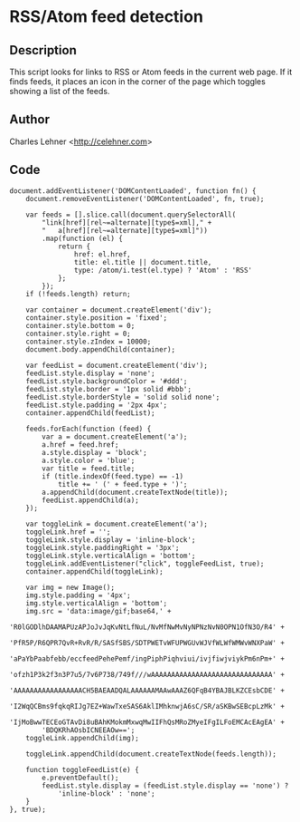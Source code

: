 RSS/Atom feed detection
=======================

Description
-----------

This script looks for links to RSS or Atom feeds in the current web page. If it
finds feeds, it places an icon in the corner of the page which toggles showing
a list of the feeds.

Author
------

Charles Lehner <<http://celehner.com>>

Code
----

	document.addEventListener('DOMContentLoaded', function fn() {
		document.removeEventListener('DOMContentLoaded', fn, true);

		var feeds = [].slice.call(document.querySelectorAll(
			"link[href][rel~=alternate][type$=xml]," +
			"   a[href][rel~=alternate][type$=xml]"))
			.map(function (el) {
				return {
					href: el.href,
					title: el.title || document.title,
					type: /atom/i.test(el.type) ? 'Atom' : 'RSS'
				};
			});
		if (!feeds.length) return;

		var container = document.createElement('div');
		container.style.position = 'fixed';
		container.style.bottom = 0;
		container.style.right = 0;
		container.style.zIndex = 10000;
		document.body.appendChild(container);

		var feedList = document.createElement('div');
		feedList.style.display = 'none';
		feedList.style.backgroundColor = '#ddd';
		feedList.style.border = '1px solid #bbb';
		feedList.style.borderStyle = 'solid solid none';
		feedList.style.padding = '2px 4px';
		container.appendChild(feedList);

		feeds.forEach(function (feed) {
			var a = document.createElement('a');
			a.href = feed.href;
			a.style.display = 'block';
			a.style.color = 'blue';
			var title = feed.title;
			if (title.indexOf(feed.type) == -1)
				title += ' (' + feed.type + ')';
			a.appendChild(document.createTextNode(title));
			feedList.appendChild(a);
		});

		var toggleLink = document.createElement('a');
		toggleLink.href = '';
		toggleLink.style.display = 'inline-block';
		toggleLink.style.paddingRight = '3px';
		toggleLink.style.verticalAlign = 'bottom';
		toggleLink.addEventListener("click", toggleFeedList, true);
		container.appendChild(toggleLink);

		var img = new Image();
		img.style.padding = '4px';
		img.style.verticalAlign = 'bottom';
		img.src = 'data:image/gif;base64,' +
			'R0lGODlhDAAMAPUzAPJoJvJqKvNtLfNuL/NvMfNwMvNyNPNzNvN0OPN1OfN3O/R4' +
			'PfR5P/R6QPR7QvR+RvR/R/SASfSBS/SDTPWETvWFUPWGUvWJVfWLWfWMWvWNXPaW' +
			'aPaYbPaabfebb/eccfeedPehePemf/ingPiphPiqhviui/ivjfiwjviykPm6nPm+' +
			'ofzh1P3k2f3n3P7u5/7v6P738/749f///wAAAAAAAAAAAAAAAAAAAAAAAAAAAAAA' +
			'AAAAAAAAAAAAAAAAACH5BAEAADQALAAAAAAMAAwAAAZ6QFqB4YBAJBLKZCEsbCDE' +
			'I2WqQCBms9fqkqRIJg7EZ+WawTxeSAS6AklIMhknwjA6sC/SR/aSKBwSEBcpLzMk' +
			'IjMoBwwTECEoGTAvDi8uBAhKMokmMxwqMwIIFhQsMRoZMyeIFgILFoEMCAcEAgEA' +
			'BDQKRhAOsbICNEEAOw==';
		toggleLink.appendChild(img);

		toggleLink.appendChild(document.createTextNode(feeds.length));

		function toggleFeedList(e) {
			e.preventDefault();
			feedList.style.display = (feedList.style.display == 'none') ?
				'inline-block' : 'none';
		}
	}, true);
